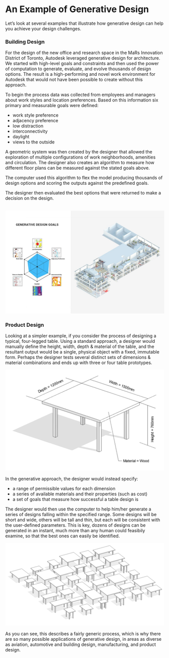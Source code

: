 # An Example of Generative Design

Let’s look at several examples that illustrate how generative design can help you achieve your design challenges.


### Building Design

For the design of the new office and research space in the MaRs Innovation District of Toronto, Autodesk leveraged generative design for architecture. We started with high-level goals and constraints and then used the power of computation to generate, evaluate, and evolve thousands of design options. The result is a high-performing and novel work environment for Autodesk that would not have been possible to create without this approach.

To begin the process data was collected from employees and managers about work styles and location preferences. Based on this information six primary and measurable goals were defined:

*	work style preference
*	adjacency preference
*	low distraction
*	interconnectivity
*	daylight
*	views to the outside

A geometric system was then created by the designer that allowed the exploration of multiple configurations of work neighborhoods, amenities and circulation. The designer also creates an algorithm to measure how different floor plans can be measured against the stated goals above. 

The computer used this algorithm to flex the model producing thousands of design options and scoring the outputs against the predefined goals. 

The designer then evaluated the best options that were returned to make a decision on the design.

<br/>

<img src="images/mars.jpg">
<br/>


### Product Design

Looking at a simpler example, if you consider the process of designing a typical, four-legged table. Using a standard approach, a designer would manually define the height, width, depth & material of the table, and the resultant output would be a single, physical object with a fixed, immutable form. Perhaps the designer tests several distinct sets of dimensions & material combinations and ends up with three or four table prototypes.

<img src="images/table.PNG">

In the generative approach, the designer would instead specify: 

* a range of permissible values for each dimension 
* a series of available materials and their properties (such as cost) 
* a set of goals that measure how successful a table design is 

The designer would then use the computer to help him/her generate a series of designs falling within the specified range. Some designs will be short and wide, others will be tall and thin, but each will be consistent with the user-defined parameters. This is key, dozens of designs can be generated in an instant, much more than any human could feasibily examine, so that the best ones can easily be identified.

<img src="images/tables.PNG">

As you can see, this describes a fairly generic process, which is why there are so many possible applications of generative design, in areas as diverse as aviation, automotive and building design, manufacturing, and product design. 
